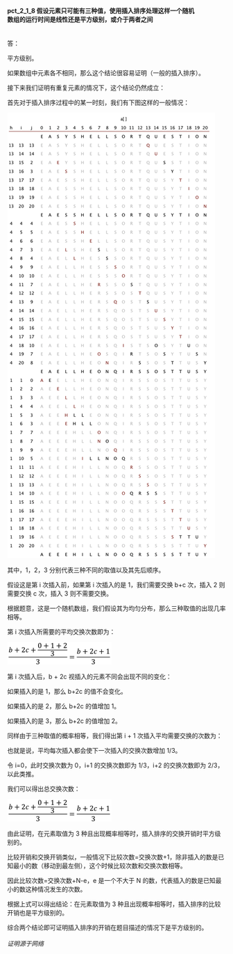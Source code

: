 #### pct_2_1_8 假设元素只可能有三种值，使用插入排序处理这样一个随机<br/>数组的运行时间是线性还是平方级别，或介于两者之间<br/><br/>

答：

平方级别。

如果数组中元素各不相同，那么这个结论很容易证明（一般的插入排序）。

接下来我们证明有重复元素的情况下，这个结论仍然成立：

首先对于插入排序过程中的某一时刻，我们有下图这样的一般情况：

![](.png)

其中，1，2，3 分别代表三种不同的取值以及其先后顺序。

假设这是第 i 次插入前，如果第 i 次插入的是 1，我们需要交换 b+c 次，插入 2 则需要交换 c 次，插入 3 则不需要交换。

根据题意，这是一个随机数组，我们假设其为均匀分布，那么三种取值的出现几率相等。

第 i 次插入所需要的平均交换次数即为：

![技术分享图片](技术分享图片.png)

第 i 次插入后，b + 2c 视插入的元素不同会出现不同的变化：

如果插入的是 1，那么 b+2c 的值不会变化。

如果插入的是 2，那么 b+2c 的值增加 1。

如果插入的是 3，那么 b+2c 的值增加 2。

同样由于三种取值的概率相等，我们得出第 i + 1 次插入平均需要交换的次数为：


也就是说，平均每次插入都会使下一次插入的交换次数增加 1/3。

令 i=0，此时交换次数为 0，i+1 的交换次数即为 1/3，i+2 的交换次数即为 2/3，以此类推。

我们可以得出总交换次数：

![技术分享图片](技术分享图片.png)

由此证明，在元素取值为 3 种且出现概率相等时，插入排序的交换开销时平方级别的。

比较开销和交换开销类似，一般情况下比较次数=交换次数+1，除非插入的数是已知最小的数（移动到最左侧），这个时候比较次数和交换次数相等。

因此比较次数=交换次数+N-e，e 是一个不大于 N 的数，代表插入的数是已知最小的数这种情况发生的次数。

根据上式可以得出结论：在元素取值为 3 种且出现概率相等时，插入排序的比较开销也是平方级别的。

综合两个结论即可证明插入排序的开销在题目描述的情况下是平方级别的。
<br/><br/>
*证明源于网络*
